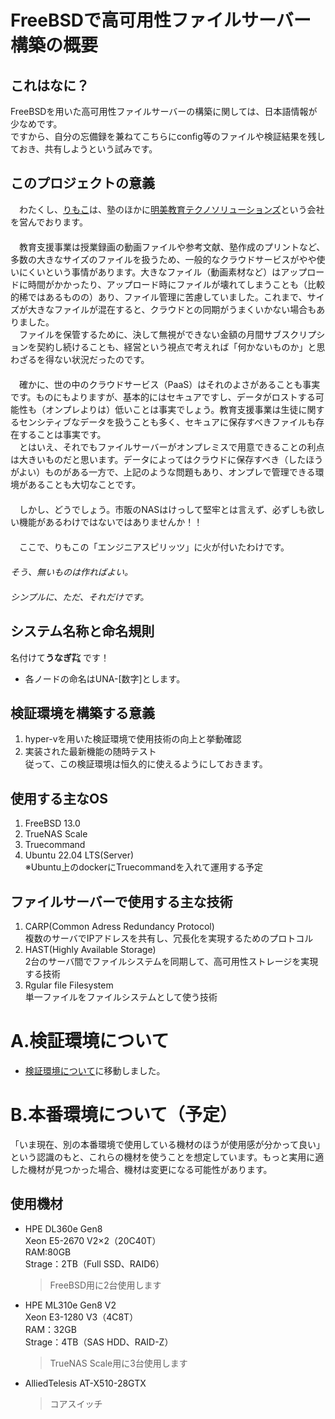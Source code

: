 # FreeBSDで高可用性ファイルサーバー構築の概要

## これはなに？
FreeBSDを用いた高可用性ファイルサーバーの構築に関しては、日本語情報が少なめです。  
ですから、自分の忘備録を兼ねてこちらにconfig等のファイルや検証結果を残しておき、共有しようという試みです。

## このプロジェクトの意義
　わたくし、[りもこ](https://twitter.com/limonene_citrus)は、塾のほかに[明美教育テクノソリューションズ](http://aktk-tech.net/)という会社を営んでおります。  
　 <br>　教育支援事業は授業録画の動画ファイルや参考文献、塾作成のプリントなど、多数の大きなサイズのファイルを扱うため、一般的なクラウドサービスがやや使いにくいという事情があります。大きなファイル（動画素材など）はアップロードに時間がかかったり、アップロード時にファイルが壊れてしまうことも（比較的稀ではあるものの）あり、ファイル管理に苦慮していました。これまで、サイズが大きなファイルが混在すると、クラウドとの同期がうまくいかない場合もありました。  
　ファイルを保管するために、決して無視ができない金額の月間サブスクリプションを契約し続けることも、経営という視点で考えれば「何かないものか」と思わざるを得ない状況だったのです。  
　<br>　確かに、世の中のクラウドサービス（PaaS）はそれのよさがあることも事実です。ものにもよりますが、基本的にはセキュアですし、データがロストする可能性も（オンプレよりは）低いことは事実でしょう。教育支援事業は生徒に関するセンシティブなデータを扱うことも多く、セキュアに保存すべきファイルも存在することは事実です。  
　とはいえ、それでもファイルサーバーがオンプレミスで用意できることの利点は大きいものだと思います。データによってはクラウドに保存すべき（したほうがよい）ものがある一方で、上記のような問題もあり、オンプレで管理できる環境があることも大切なことです。  
　<br>　しかし、どうでしょう。市販のNASはけっして堅牢とは言えず、必ずしも欲しい機能があるわけではないではありませんか！！  
　<br>　ここで、りもこの「エンジニアスピリッツ」に火が付いたわけです。  
　<br> *そう、無いものは作ればよい。  
　<br>シンプルに、ただ、それだけです。*

## システム名称と命名規則
名付けて**うなぎ㌠** です！  
   * 各ノードの命名はUNA-[数字]とします。

## 検証環境を構築する意義
1. hyper-vを用いた検証環境で使用技術の向上と挙動確認
2. 実装された最新機能の随時テスト  
  従って、この検証環境は恒久的に使えるようにしておきます。

## 使用する主なOS
1. FreeBSD 13.0
2. TrueNAS Scale
3. Truecommand
4. Ubuntu 22.04 LTS(Server)  
   ※Ubuntu上のdockerにTruecommandを入れて運用する予定

## ファイルサーバーで使用する主な技術
1. CARP(Common Adress Redundancy Protocol)  
   複数のサーバでIPアドレスを共有し、冗長化を実現するためのプロトコル  
2. HAST(Highly Available Storage)  
   2台のサーバ間でファイルシステムを同期して、高可用性ストレージを実現する技術  
3. Rgular file Filesystem  
   単一ファイルをファイルシステムとして使う技術  

# A.検証環境について
* [検証環境について](https://github.com/limonene213u/FreeBSD/blob/main/test_env/readme.md)に移動しました。
# B.本番環境について（予定）
「いま現在、別の本番環境で使用している機材のほうが使用感が分かって良い」という認識のもと、これらの機材を使うことを想定しています。もっと実用に適した機材が見つかった場合、機材は変更になる可能性があります。
## 使用機材
* HPE DL360e Gen8  
  Xeon E5-2670 V2×2（20C40T）  
  RAM:80GB  
  Strage：2TB（Full SSD、RAID6）
  >FreeBSD用に2台使用します
* HPE ML310e Gen8 V2    
  Xeon E3-1280 V3（4C8T）  
  RAM：32GB  
  Strage：4TB（SAS HDD、RAID-Z）
  >TrueNAS Scale用に3台使用します
* AlliedTelesis AT-X510-28GTX
  >コアスイッチ
